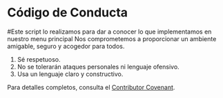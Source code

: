 # Código de Conducta
#Este script lo realizamos para dar a conocer lo que implementamos en nuestro menu principal 
Nos comprometemos a proporcionar un ambiente amigable, seguro y acogedor para todos. 

1. Sé respetuoso.
2. No se tolerarán ataques personales ni lenguaje ofensivo.
3. Usa un lenguaje claro y constructivo.

Para detalles completos, consulta el [Contributor Covenant](https://www.contributor-covenant.org/).
